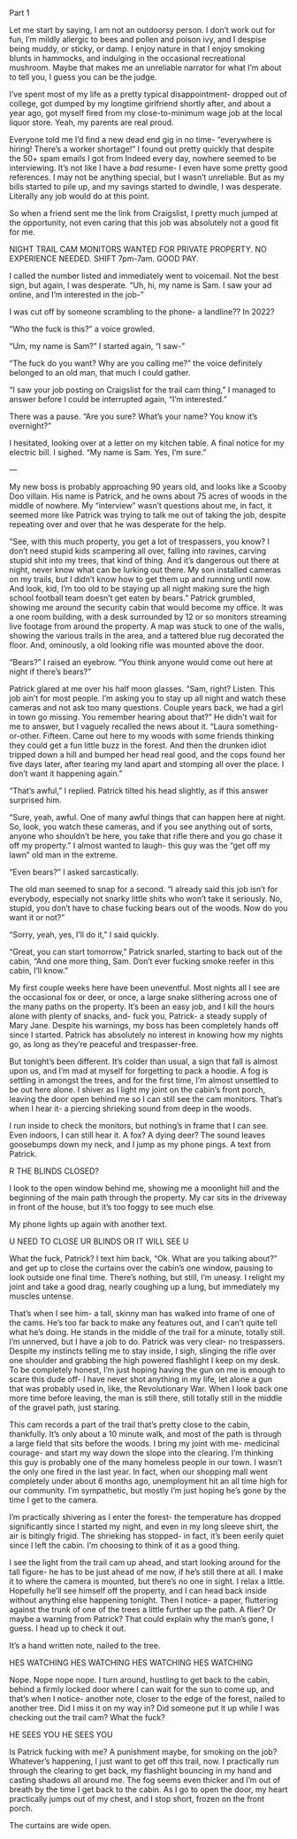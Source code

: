 Part 1

Let me start by saying, I am not an outdoorsy person. I don’t work out for fun, I’m mildly allergic to bees and pollen and poison ivy, and I despise being muddy, or sticky, or damp. I enjoy nature in that I enjoy smoking blunts in hammocks, and indulging in the occasional recreational mushroom. Maybe that makes me an unreliable narrator for what I’m about to tell you, I guess you can be the judge.

I’ve spent most of my life as a pretty typical disappointment- dropped out of college, got dumped by my longtime girlfriend shortly after, and about a year ago, got myself fired from my close-to-minimum wage job at the local liquor store. Yeah, my parents are real proud.

Everyone told me I’d find a new dead end gig in no time- “everywhere is hiring! There’s a worker shortage!” I found out pretty quickly that despite the 50+ spam emails I got from Indeed every day, nowhere seemed to be interviewing. It’s not like I have a *bad* resume- I even have some pretty good references. I may not be anything special, but I wasn’t unreliable. But as my bills started to pile up, and my savings started to dwindle, I was desperate. Literally any job would do at this point.

So when a friend sent me the link from Craigslist, I pretty much jumped at the opportunity, not even caring that this job was absolutely not a good fit for me.

NIGHT TRAIL CAM MONITORS WANTED FOR PRIVATE PROPERTY. NO EXPERIENCE NEEDED. SHIFT 7pm-7am. GOOD PAY.

I called the number listed and immediately went to voicemail. Not the best sign, but again, I was desperate. “Uh, hi, my name is Sam. I saw your ad online, and I’m interested in the job-”

I was cut off by someone scrambling to the phone- a landline?? In 2022?

“Who the fuck is this?” a voice growled.

“Um, my name is Sam?” I started again, “I saw-”

“The fuck do you want? Why are you calling me?” the voice definitely belonged to an old man, that much I could gather.

“I saw your job posting on Craigslist for the trail cam thing,” I managed to answer before I could be interrupted again, “I’m interested.”

There was a pause. “Are you sure? What’s your name? You know it’s overnight?”

I hesitated, looking over at a letter on my kitchen table. A final notice for my electric bill. I sighed. “My name is Sam. Yes, I’m sure.”

—

My new boss is probably approaching 90 years old, and looks like a Scooby Doo villain. His name is Patrick, and he owns about 75 acres of woods in the middle of nowhere. My “interview” wasn’t questions about me, in fact, it seemed more like Patrick was trying to talk me out of taking the job, despite repeating over and over that he was desperate for the help.

“See, with this much property, you get a lot of trespassers, you know? I don’t need stupid kids scampering all over, falling into ravines, carving stupid shit into my trees, that kind of thing. And it’s dangerous out there at night, never know what can be lurking out there. My son installed cameras on my trails, but I didn’t know how to get them up and running until now. And look, kid, I’m too old to be staying up all night making sure the high school football team doesn’t get eaten by bears.” Patrick grumbled, showing me around the security cabin that would become my office. It was a one room building, with a desk surrounded by 12 or so monitors streaming live footage from around the property. A map was stuck to one of the walls, showing the various trails in the area, and a tattered blue rug decorated the floor. And, ominously, a old looking rifle was mounted above the door.

“Bears?” I raised an eyebrow. “You think anyone would come out here at night if there’s bears?”

Patrick glared at me over his half moon glasses. “Sam, right? Listen. This job ain’t for most people. I’m asking you to stay up all night and watch these cameras and not ask too many questions. Couple years back, we had a girl in town go missing. You remember hearing about that?” He didn't wait for me to answer, but I vaguely recalled the news about it. “Laura something-or-other. Fifteen. Came out here to my woods with some friends thinking they could get a fun little buzz in the forest. And then the drunken idiot tripped down a hill and bumped her head real good, and the cops found her five days later, after tearing my land apart and stomping all over the place. I don’t want it happening again.”

“That’s awful,” I replied. Patrick tilted his head slightly, as if this answer surprised him.

“Sure, yeah, awful. One of many awful things that can happen here at night. So, look, you watch these cameras, and if you see anything out of sorts, anyone who shouldn’t be here, you take that rifle there and you go chase it off my property.” I almost wanted to laugh- this guy was the “get off my lawn” old man in the extreme.

“Even bears?” I asked sarcastically.

The old man seemed to snap for a second. “I already said this job isn’t for everybody, especially not snarky little shits who won’t take it seriously. No, stupid, you don’t have to chase fucking bears out of the woods. Now do you want it or not?”

“Sorry, yeah, yes, I’ll do it,” I said quickly.

“Great, you can start tomorrow,” Patrick snarled, starting to back out of the cabin, “And one more thing, Sam. Don’t ever fucking smoke reefer in this cabin, I’ll know.”

My first couple weeks here have been uneventful. Most nights all I see are the occasional fox or deer, or once, a large snake slithering across one of the many paths on the property. It’s been an easy job, and I kill the hours alone with plenty of snacks, and- fuck you, Patrick- a steady supply of Mary Jane. Despite his warnings, my boss has been completely hands off since I started. Patrick has absolutely no interest in knowing how my nights go, as long as they’re peaceful and trespasser-free.

But tonight’s been different. It’s colder than usual, a sign that fall is almost upon us, and I’m mad at myself for forgetting to pack a hoodie. A fog is settling in amongst the trees, and for the first time, I’m almost unsettled to be out here alone. I shiver as I light my joint on the cabin’s front porch, leaving the door open behind me so I can still see the cam monitors. That’s when I hear it- a piercing shrieking sound from deep in the woods.

I run inside to check the monitors, but nothing’s in frame that I can see. Even indoors, I can still hear it. A fox? A dying deer? The sound leaves goosebumps down my neck, and I jump as my phone pings. A text from Patrick.

R THE BLINDS CLOSED?

I look to the open window behind me, showing me a moonlight hill and the beginning of the main path through the property. My car sits in the driveway in front of the house, but it’s too foggy to see much else.

My phone lights up again with another text.

U NEED TO CLOSE UR BLINDS OR IT WILL SEE U

What the fuck, Patrick? I text him back, “Ok. What are you talking about?” and get up to close the curtains over the cabin’s one window, pausing to look outside one final time. There’s nothing, but still, I’m uneasy. I relight my joint and take a good drag, nearly coughing up a lung, but immediately my muscles untense.

That’s when I see him- a tall, skinny man has walked into frame of one of the cams. He’s too far back to make any features out, and I can’t quite tell what he’s doing. He stands in the middle of the trail for a minute, totally still. I’m unnerved, but I have a job to do. Patrick was very clear- no trespassers. Despite my instincts telling me to stay inside, I sigh, slinging the rifle over one shoulder and grabbing the high powered flashlight I keep on my desk. To be completely honest, I’m just hoping having the gun on me is enough to scare this dude off- I have never shot anything in my life, let alone a gun that was probably used in, like, the Revolutionary War. When I look back one more time before leaving, the man is still there, still totally still in the middle of the gravel path, just staring.

This cam records a part of the trail that’s pretty close to the cabin, thankfully. It’s only about a 10 minute walk, and most of the path is through a large field that sits before the woods. I bring my joint with me- medicinal courage- and start my way down the slope into the clearing. I’m thinking this guy is probably one of the many homeless people in our town. I wasn’t the only one fired in the last year. In fact, when our shopping mall went completely under about 6 months ago, unemployment hit an all time high for our community. I’m sympathetic, but mostly I’m just hoping he’s gone by the time I get to the camera.

I’m practically shivering as I enter the forest- the temperature has dropped significantly since I started my night, and even in my long sleeve shirt, the air is bitingly frigid. The shrieking has stopped- in fact, it’s been eerily quiet since I left the cabin. I’m choosing to think of it as a good thing.

I see the light from the trail cam up ahead, and start looking around for the tall figure- he has to be just ahead of me now, if he’s still there at all. I make it to where the camera is mounted, but there’s no one in sight. I relax a little. Hopefully he’ll see himself off the property, and I can head back inside without anything else happening tonight. Then I notice- a paper, fluttering against the trunk of one of the trees a little further up the path. A flier? Or maybe a warning from Patrick? That could explain why the man’s gone, I guess. I head up to check it out.

It’s a hand written note, nailed to the tree.

HES WATCHING HES WATCHING HES WATCHING HES WATCHING

Nope. Nope nope nope. I turn around, hustling to get back to the cabin, behind a firmly locked door where I can wait for the sun to come up, and that’s when I notice- another note, closer to the edge of the forest, nailed to another tree. Did I miss it on my way in? Did someone put it up while I was checking out the trail cam? What the fuck?

HE SEES YOU HE SEES YOU

Is Patrick fucking with me? A punishment maybe, for smoking on the job? Whatever’s happening, I just want to get off this trail, now. I practically run through the clearing to get back, my flashlight bouncing in my hand and casting shadows all around me. The fog seems even thicker and I’m out of breath by the time I get back to the cabin. As I go to open the door, my heart practically jumps out of my chest, and I stop short, frozen on the front porch.

The curtains are wide open.